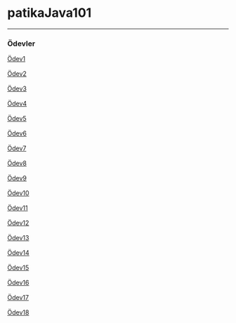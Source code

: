 # patikaJava101
---------------------------------------------------------------------------------
### Ödevler
[Ödev1](https://github.com/frattshn/patikaJava101/blob/main/Odev1.java) <br><br>
[Ödev2](https://github.com/frattshn/patikaJava101/blob/main/Odev2.java) <br><br>
[Ödev3](https://github.com/frattshn/patikaJava101/blob/main/Odev3.java) <br><br>
[Ödev4](https://github.com/frattshn/patikaJava101/blob/main/Odev4.java) <br><br>
[Ödev5](https://github.com/frattshn/patikaJava101/blob/main/Odev5.java) <br><br>
[Ödev6](https://github.com/frattshn/patikaJava101/blob/main/Odev6.java) <br><br>
[Ödev7](https://github.com/frattshn/patikaJava101/blob/main/Odev7.java) <br><br>
[Ödev8](https://github.com/frattshn/patikaJava101/blob/main/Odev8.java) <br><br>
[Ödev9](https://github.com/frattshn/patikaJava101/blob/main/Odev9.java) <br><br>
[Ödev10](https://github.com/frattshn/patikaJava101/blob/main/Odev10.java) <br><br>
[Ödev11](https://github.com/frattshn/patikaJava101/blob/main/Odev11.java) <br><br>
[Ödev12](https://github.com/frattshn/patikaJava101/blob/main/Odev12.java) <br><br>
[Ödev13](https://github.com/frattshn/patikaJava101/blob/main/Odev13.java) <br><br>
[Ödev14](https://github.com/frattshn/patikaJava101/blob/main/Odev14.java) <br><br>
[Ödev15](https://github.com/frattshn/patikaJava101/blob/main/Odev15.java) <br><br>
[Ödev16](https://github.com/frattshn/patikaJava101/blob/main/Odev16.java) <br><br>
[Ödev17](https://github.com/frattshn/patikaJava101/blob/main/Odev17.java) <br><br>
[Ödev18](https://github.com/frattshn/patikaJava101/blob/main/Odev18.java) <br><br>

